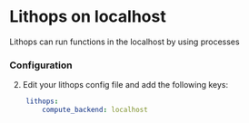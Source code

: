 # Lithops on localhost

Lithops can run functions in the localhost by using processes


### Configuration

2. Edit your lithops config file and add the following keys:

```yaml
    lithops:
        compute_backend: localhost
```

 

